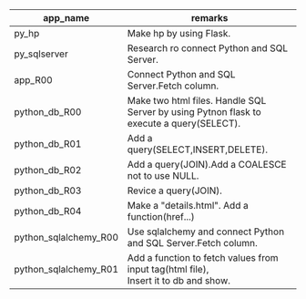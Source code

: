 |app_name|remarks|
|---|---|
|py_hp|Make hp by using Flask.|
|py_sqlserver|Research ro connect Python and SQL Server.|
|app_R00|Connect Python and SQL Server.Fetch column.|
|python_db_R00|Make two html files. Handle SQL Server by using Pytnon flask to execute a query(SELECT).|
|python_db_R01|Add a query(SELECT,INSERT,DELETE).|
|python_db_R02|Add a query(JOIN).Add a COALESCE not to use NULL.|
|python_db_R03|Revice a query(JOIN).|
|python_db_R04|Make a "details.html". Add a function(href...)|
|python_sqlalchemy_R00|Use sqlalchemy and connect Python and SQL Server.Fetch column.|
|python_sqlalchemy_R01|Add a function to fetch values from input tag(html file), <br> Insert it to db and show.|

